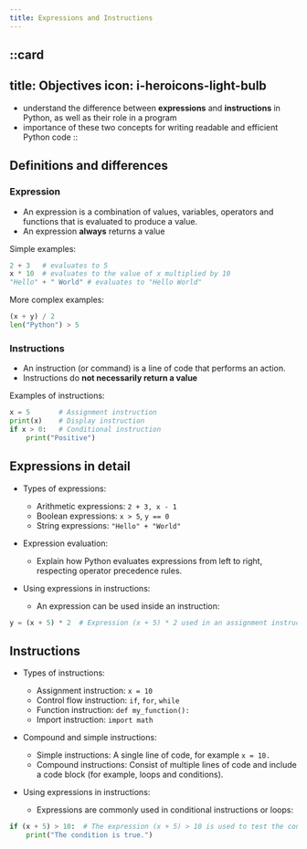 ```yaml
---
title: Expressions and Instructions
---
```

::card
---
title: Objectives
icon: i-heroicons-light-bulb
---
- understand the difference between **expressions** and **instructions** in Python, as well as their role in a program
- importance of these two concepts for writing readable and efficient Python code
::

## Definitions and differences
### Expression
- An expression is a combination of values, variables, operators and functions that is evaluated to produce a value.
- An expression **always** returns a value

Simple examples: 

```py
2 + 3   # evaluates to 5
x * 10  # evaluates to the value of x multiplied by 10
"Hello" + " World" # evaluates to "Hello World"
```

More complex examples:

```py
(x + y) / 2
len("Python") > 5
```

### Instructions
- An instruction (or command) is a line of code that performs an action.
- Instructions do **not necessarily return a value**

Examples of instructions:
```py
x = 5       # Assignment instruction
print(x)    # Display instruction
if x > 0:   # Conditional instruction
    print("Positive")
```

## Expressions in detail
- Types of expressions:
    - Arithmetic expressions: `2 + 3, x - 1`
    - Boolean expressions: `x > 5`, `y == 0`
    - String expressions: `"Hello" + "World"`

- Expression evaluation:
    - Explain how Python evaluates expressions from left to right, respecting operator precedence rules.

- Using expressions in instructions:
    - An expression can be used inside an instruction:

```py
y = (x + 5) * 2  # Expression (x + 5) * 2 used in an assignment instruction
```

## Instructions
- Types of instructions:
    - Assignment instruction: `x = 10`
    - Control flow instruction: `if`, `for`, `while`
    - Function instruction: `def my_function():`
    - Import instruction: `import math`

- Compound and simple instructions:

    - Simple instructions: A single line of code, for example `x = 10.`
    - Compound instructions: Consist of multiple lines of code and include a code block (for example, loops and conditions).

- Using expressions in instructions:
    - Expressions are commonly used in conditional instructions or loops:

```py
if (x + 5) > 10:  # The expression (x + 5) > 10 is used to test the condition
    print("The condition is true.")
```